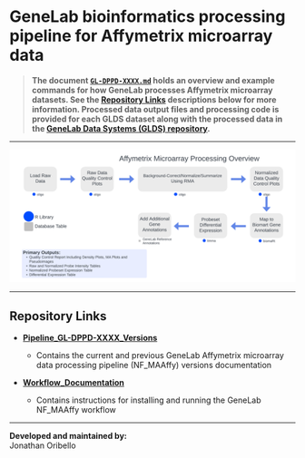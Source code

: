 # GeneLab bioinformatics processing pipeline for Affymetrix microarray data


> **The document [`GL-DPPD-XXXX.md`](Pipeline_GL-DPPD-XXXX_Versions/GL-DPPD-XXXX.md) holds an overview and example commands for how GeneLab processes Affymetrix microarray datasets. See the [Repository Links](#repository-links) descriptions below for more information. Processed data output files and processing code is provided for each GLDS dataset along with the processed data in the [GeneLab Data Systems (GLDS) repository](https://genelab-data.ndc.nasa.gov/genelab/projects).**  

--- 

<p align="center">
<a href="../images/GL-affymetrix-overview.pdf"><img src="../images/GL-affymetrix-overview.png"></a>
</p>

---
## Repository Links

* [**Pipeline_GL-DPPD-XXXX_Versions**](Pipeline_GL-DPPD-XXXX_Versions)

  - Contains the current and previous GeneLab Affymetrix microarray data processing pipeline (NF_MAAffy) versions documentation

* [**Workflow_Documentation**](Workflow_Documentation)

  - Contains instructions for installing and running the GeneLab NF_MAAffy workflow

---
**Developed and maintained by:**  
Jonathan Oribello
